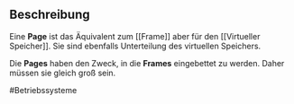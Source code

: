 ## Beschreibung
Eine **Page** ist das Äquivalent zum [[Frame]] aber für den [[Virtueller Speicher]].
Sie sind ebenfalls Unterteilung des virtuellen Speichers.

Die **Pages** haben den Zweck, in die **Frames** eingebettet zu werden. Daher müssen sie gleich groß sein.

#Betriebssysteme 